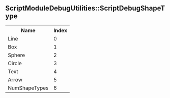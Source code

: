 ## ScriptModuleDebugUtilities::ScriptDebugShapeType

<table><tr><th>Name</th><th>Index</th><tr><td>Line</td><td>0</td></tr><tr><td>Box</td><td>1</td></tr><tr><td>Sphere</td><td>2</td></tr><tr><td>Circle</td><td>3</td></tr><tr><td>Text</td><td>4</td></tr><tr><td>Arrow</td><td>5</td></tr><tr><td>NumShapeTypes</td><td>6</td></tr></table>